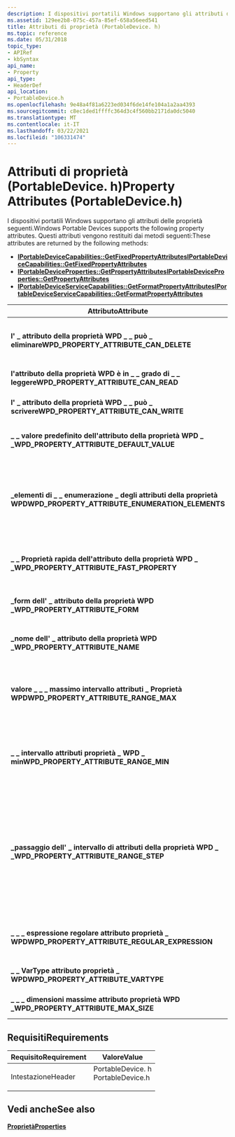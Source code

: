 ```yaml
---
description: I dispositivi portatili Windows supportano gli attributi delle proprietà seguenti.
ms.assetid: 129ee2b8-075c-457a-85ef-658a56eed541
title: Attributi di proprietà (PortableDevice. h)
ms.topic: reference
ms.date: 05/31/2018
topic_type:
- APIRef
- kbSyntax
api_name:
- Property
api_type:
- HeaderDef
api_location:
- PortableDevice.h
ms.openlocfilehash: 9e48a4f81a6223ed034f6de14fe104a1a2aa4393
ms.sourcegitcommit: c8ec1ded1ffffc364d3c4f560bb2171da0dc5040
ms.translationtype: MT
ms.contentlocale: it-IT
ms.lasthandoff: 03/22/2021
ms.locfileid: "106331474"
---
```

# <a name="property-attributes-portabledeviceh"></a><span data-ttu-id="85c5c-103">Attributi di proprietà (PortableDevice. h)</span><span class="sxs-lookup"><span data-stu-id="85c5c-103">Property Attributes (PortableDevice.h)</span></span>

<span data-ttu-id="85c5c-104">I dispositivi portatili Windows supportano gli attributi delle proprietà seguenti.</span><span class="sxs-lookup"><span data-stu-id="85c5c-104">Windows Portable Devices supports the following property attributes.</span></span> <span data-ttu-id="85c5c-105">Questi attributi vengono restituiti dai metodi seguenti:</span><span class="sxs-lookup"><span data-stu-id="85c5c-105">These attributes are returned by the following methods:</span></span>

-   [<span data-ttu-id="85c5c-106">**IPortableDeviceCapabilities::GetFixedPropertyAttributes**</span><span class="sxs-lookup"><span data-stu-id="85c5c-106">**IPortableDeviceCapabilities::GetFixedPropertyAttributes**</span></span>](/windows/desktop/api/PortableDeviceApi/nf-portabledeviceapi-iportabledevicecapabilities-getfixedpropertyattributes)
-   [<span data-ttu-id="85c5c-107">**IPortableDeviceProperties::GetPropertyAttributes**</span><span class="sxs-lookup"><span data-stu-id="85c5c-107">**IPortableDeviceProperties::GetPropertyAttributes**</span></span>](/windows/desktop/api/PortableDeviceApi/nf-portabledeviceapi-iportabledeviceproperties-getpropertyattributes)
-   [<span data-ttu-id="85c5c-108">**IPortableDeviceServiceCapabilities::GetFormatPropertyAttributes**</span><span class="sxs-lookup"><span data-stu-id="85c5c-108">**IPortableDeviceServiceCapabilities::GetFormatPropertyAttributes**</span></span>](/windows/desktop/api/PortableDeviceAPI/nf-portabledeviceapi-iportabledeviceservicecapabilities-getformatpropertyattributes)



| <span data-ttu-id="85c5c-109">Attributo</span><span class="sxs-lookup"><span data-stu-id="85c5c-109">Attribute</span></span>                                           | <span data-ttu-id="85c5c-110">VarType</span><span class="sxs-lookup"><span data-stu-id="85c5c-110">VarType</span></span>         | <span data-ttu-id="85c5c-111">Descrizione</span><span class="sxs-lookup"><span data-stu-id="85c5c-111">Description</span></span>                                                                                                                                                                                                                                                                                                                                                                                    |
|-----------------------------------------------------|-----------------|------------------------------------------------------------------------------------------------------------------------------------------------------------------------------------------------------------------------------------------------------------------------------------------------------------------------------------------------------------------------------------------------|
| <span data-ttu-id="85c5c-112">**l' \_ attributo della proprietà WPD \_ \_ può \_ eliminare**</span><span class="sxs-lookup"><span data-stu-id="85c5c-112">**WPD\_PROPERTY\_ATTRIBUTE\_CAN\_DELETE**</span></span>           | <span data-ttu-id="85c5c-113">**\_bool VT**</span><span class="sxs-lookup"><span data-stu-id="85c5c-113">**VT\_BOOL**</span></span>    | <span data-ttu-id="85c5c-114">Valore booleano che specifica se il client può eliminare la proprietà.</span><span class="sxs-lookup"><span data-stu-id="85c5c-114">A Boolean value that specifies whether the client can delete the property.</span></span> <span data-ttu-id="85c5c-115">Per eliminare una proprietà, impostarne il valore su VT \_ Empty.</span><span class="sxs-lookup"><span data-stu-id="85c5c-115">To delete a property, set its value to VT\_EMPTY.</span></span>                                                                                                                                                                                                                                                                   |
| <span data-ttu-id="85c5c-116">**l'attributo della proprietà WPD è in \_ \_ grado di \_ \_ leggere**</span><span class="sxs-lookup"><span data-stu-id="85c5c-116">**WPD\_PROPERTY\_ATTRIBUTE\_CAN\_READ**</span></span>             | <span data-ttu-id="85c5c-117">**\_bool VT**</span><span class="sxs-lookup"><span data-stu-id="85c5c-117">**VT\_BOOL**</span></span>    | <span data-ttu-id="85c5c-118">Valore booleano che specifica se il client può leggere la proprietà.</span><span class="sxs-lookup"><span data-stu-id="85c5c-118">A Boolean value that specifies whether the client can read the property.</span></span>                                                                                                                                                                                                                                                                                                                       |
| <span data-ttu-id="85c5c-119">**l' \_ attributo della proprietà WPD \_ \_ può \_ scrivere**</span><span class="sxs-lookup"><span data-stu-id="85c5c-119">**WPD\_PROPERTY\_ATTRIBUTE\_CAN\_WRITE**</span></span>            | <span data-ttu-id="85c5c-120">**\_bool VT**</span><span class="sxs-lookup"><span data-stu-id="85c5c-120">**VT\_BOOL**</span></span>    | <span data-ttu-id="85c5c-121">Valore booleano che specifica se il client può modificare la proprietà.</span><span class="sxs-lookup"><span data-stu-id="85c5c-121">A Boolean value that specifies whether the client can modify the property.</span></span>                                                                                                                                                                                                                                                                                                                     |
| <span data-ttu-id="85c5c-122">**\_ \_ valore predefinito dell'attributo della proprietà WPD \_ \_**</span><span class="sxs-lookup"><span data-stu-id="85c5c-122">**WPD\_PROPERTY\_ATTRIBUTE\_DEFAULT\_VALUE**</span></span>        | <span data-ttu-id="85c5c-123">VT \_ *xxxx*</span><span class="sxs-lookup"><span data-stu-id="85c5c-123">VT\_*XXXX*</span></span>      | <span data-ttu-id="85c5c-124">Valore definito dal dispositivo che specifica il valore predefinito di una proprietà.</span><span class="sxs-lookup"><span data-stu-id="85c5c-124">A value that is defined by the device that specifies the default value of a property.</span></span> <span data-ttu-id="85c5c-125">Questo vale solo per le proprietà scrivibili.</span><span class="sxs-lookup"><span data-stu-id="85c5c-125">This applies to writeable properties only.</span></span>                                                                                                                                                                                                                                                               |
| <span data-ttu-id="85c5c-126">**\_elementi di \_ \_ enumerazione \_ degli attributi della proprietà WPD**</span><span class="sxs-lookup"><span data-stu-id="85c5c-126">**WPD\_PROPERTY\_ATTRIBUTE\_ENUMERATION\_ELEMENTS**</span></span> | <span data-ttu-id="85c5c-127">**VT \_ sconosciuto**</span><span class="sxs-lookup"><span data-stu-id="85c5c-127">**VT\_UNKNOWN**</span></span> | <span data-ttu-id="85c5c-128">Interfaccia [**IPortableDevicePropVariantCollection**](iportabledevicepropvariantcollection.md) che contiene una raccolta di valori per una proprietà il cui **attributo \_ \_ \_ form attributo Property WPD** è **WPD \_ Property \_ Attribute \_ form \_ Enumeration**.</span><span class="sxs-lookup"><span data-stu-id="85c5c-128">An [**IPortableDevicePropVariantCollection**](iportabledevicepropvariantcollection.md) interface that contains a collection of values for a property whose **WPD\_PROPERTY\_ATTRIBUTE\_FORM** attribute is **WPD\_PROPERTY\_ATTRIBUTE\_FORM\_ENUMERATION**.</span></span> <span data-ttu-id="85c5c-129">Il tipo di dati dipende dalla proprietà sottoposta a query.</span><span class="sxs-lookup"><span data-stu-id="85c5c-129">The data type depends on the property being queried.</span></span>                                                                              |
| <span data-ttu-id="85c5c-130">**\_ \_ Proprietà rapida dell'attributo della proprietà WPD \_ \_**</span><span class="sxs-lookup"><span data-stu-id="85c5c-130">**WPD\_PROPERTY\_ATTRIBUTE\_FAST\_PROPERTY**</span></span>        | <span data-ttu-id="85c5c-131">**\_bool VT**</span><span class="sxs-lookup"><span data-stu-id="85c5c-131">**VT\_BOOL**</span></span>    | <span data-ttu-id="85c5c-132">Se true, questa proprietà appartiene al gruppo di *Proprietà Fast* .</span><span class="sxs-lookup"><span data-stu-id="85c5c-132">If True, then this property belongs to the *fast properties* group.</span></span> <span data-ttu-id="85c5c-133">Si tratta di proprietà che possono essere recuperate rapidamente dal dispositivo.</span><span class="sxs-lookup"><span data-stu-id="85c5c-133">These are properties that can be retrieved from the device quickly.</span></span>                                                                                                                                                                                                                                                        |
| <span data-ttu-id="85c5c-134">**\_form dell' \_ attributo della proprietà WPD \_**</span><span class="sxs-lookup"><span data-stu-id="85c5c-134">**WPD\_PROPERTY\_ATTRIBUTE\_FORM**</span></span>                  | <span data-ttu-id="85c5c-135">**\_UI4 VT**</span><span class="sxs-lookup"><span data-stu-id="85c5c-135">**VT\_UI4**</span></span>     | <span data-ttu-id="85c5c-136">Valore enumerato [**WpdAttributeForm**](wpdattributeform.md) che specifica il formato dei valori validi consentiti per questa proprietà.</span><span class="sxs-lookup"><span data-stu-id="85c5c-136">A [**WpdAttributeForm**](wpdattributeform.md) enumerated value that specifies the form of the valid values allowed for this property.</span></span>                                                                                                                                                                                                                                                         |
| <span data-ttu-id="85c5c-137">**\_nome dell' \_ attributo della proprietà WPD \_**</span><span class="sxs-lookup"><span data-stu-id="85c5c-137">**WPD\_PROPERTY\_ATTRIBUTE\_NAME**</span></span>                  | <span data-ttu-id="85c5c-138">**\_LPWSTR VT**</span><span class="sxs-lookup"><span data-stu-id="85c5c-138">**VT\_LPWSTR**</span></span>  | <span data-ttu-id="85c5c-139">Stringa che specifica il nome descrittivo per lo script della proprietà.</span><span class="sxs-lookup"><span data-stu-id="85c5c-139">A string that specifies the script-friendly name of the property.</span></span> <span data-ttu-id="85c5c-140">I caratteri validi sono alfanumerici \[ a-Za-z0-9 \] è \_ '.</span><span class="sxs-lookup"><span data-stu-id="85c5c-140">Valid characters are alphanumeric \[a-zA-Z0-9\] and '\_'.</span></span>                                                                                                                                                                                                                                                                    |
| <span data-ttu-id="85c5c-141">**valore \_ \_ \_ massimo intervallo attributi \_ Proprietà WPD**</span><span class="sxs-lookup"><span data-stu-id="85c5c-141">**WPD\_PROPERTY\_ATTRIBUTE\_RANGE\_MAX**</span></span>            | <span data-ttu-id="85c5c-142">VT \_ *xxxx*</span><span class="sxs-lookup"><span data-stu-id="85c5c-142">VT\_*XXXX*</span></span>      | <span data-ttu-id="85c5c-143">Valore massimo per una proprietà il cui **attributo \_ \_ \_ form** dell'attributo della proprietà WPD è un **intervallo di form dell' \_ attributo della proprietà \_ \_ \_ WPD**.</span><span class="sxs-lookup"><span data-stu-id="85c5c-143">The maximum value for a property whose **WPD\_PROPERTY\_ATTRIBUTE\_FORM** attribute is **WPD\_PROPERTY\_ATTRIBUTE\_FORM\_RANGE**.</span></span> <span data-ttu-id="85c5c-144">Il tipo di dati può essere uno qualsiasi dei tipi numerici.</span><span class="sxs-lookup"><span data-stu-id="85c5c-144">The data type can be any of the numeric types.</span></span>                                                                                                                                                                                                               |
| <span data-ttu-id="85c5c-145">**\_ \_ intervallo attributi proprietà \_ WPD \_ min**</span><span class="sxs-lookup"><span data-stu-id="85c5c-145">**WPD\_PROPERTY\_ATTRIBUTE\_RANGE\_MIN**</span></span>            | <span data-ttu-id="85c5c-146">VT \_ *xxxx*</span><span class="sxs-lookup"><span data-stu-id="85c5c-146">VT\_*XXXX*</span></span>      | <span data-ttu-id="85c5c-147">Valore minimo per una proprietà il cui **attributo \_ \_ \_ form** dell'attributo della proprietà WPD è l' **intervallo di form dell' \_ attributo della proprietà \_ \_ \_ WPD**.</span><span class="sxs-lookup"><span data-stu-id="85c5c-147">The minimum value for a property whose **WPD\_PROPERTY\_ATTRIBUTE\_FORM** attribute is **WPD\_PROPERTY\_ATTRIBUTE\_FORM\_RANGE**.</span></span> <span data-ttu-id="85c5c-148">Il tipo di dati può essere uno qualsiasi dei tipi numerici.</span><span class="sxs-lookup"><span data-stu-id="85c5c-148">The data type can be any of the numeric types.</span></span>                                                                                                                                                                                                               |
| <span data-ttu-id="85c5c-149">**\_passaggio dell' \_ intervallo di attributi della proprietà WPD \_ \_**</span><span class="sxs-lookup"><span data-stu-id="85c5c-149">**WPD\_PROPERTY\_ATTRIBUTE\_RANGE\_STEP**</span></span>           | <span data-ttu-id="85c5c-150">VT \_ *xxxx*</span><span class="sxs-lookup"><span data-stu-id="85c5c-150">VT\_*XXXX*</span></span>      | <span data-ttu-id="85c5c-151">Valore del passaggio per una proprietà il cui attributo **\_ \_ \_ form** dell'attributo della proprietà WPD è un **intervallo di form dell' \_ attributo della proprietà \_ \_ \_ WPD**.</span><span class="sxs-lookup"><span data-stu-id="85c5c-151">The step value for a property whose **WPD\_PROPERTY\_ATTRIBUTE\_FORM** attribute is **WPD\_PROPERTY\_ATTRIBUTE\_FORM\_RANGE**.</span></span> <span data-ttu-id="85c5c-152">Il passaggio specifica la quantità di una proprietà di intervallo che deve essere modificata.</span><span class="sxs-lookup"><span data-stu-id="85c5c-152">The step specifies by how much a range property must change.</span></span> <span data-ttu-id="85c5c-153">Ad esempio, una proprietà con un valore minimo di 10, un valore massimo di 20 e un passaggio di 5 potrebbero avere i valori seguenti: **10**, **15**, **20**.</span><span class="sxs-lookup"><span data-stu-id="85c5c-153">For example, a property with a minimum value of 10, a maximum value of 20, and a step of 5 could have the following values: **10**, **15**, **20**.</span></span> <span data-ttu-id="85c5c-154">Il tipo di dati può essere uno qualsiasi dei tipi numerici.</span><span class="sxs-lookup"><span data-stu-id="85c5c-154">The data type can be any of the numeric types.</span></span> |
| <span data-ttu-id="85c5c-155">**\_ \_ \_ espressione regolare attributo proprietà \_ WPD**</span><span class="sxs-lookup"><span data-stu-id="85c5c-155">**WPD\_PROPERTY\_ATTRIBUTE\_REGULAR\_EXPRESSION**</span></span>   | <span data-ttu-id="85c5c-156">**\_LPWSTR VT**</span><span class="sxs-lookup"><span data-stu-id="85c5c-156">**VT\_LPWSTR**</span></span>  | <span data-ttu-id="85c5c-157">Stringa di espressione regolare che specifica i valori accettabili per le proprietà il cui formato è **WPD \_ attributo della proprietà Form \_ \_ \_ \_ espressione regolare**.</span><span class="sxs-lookup"><span data-stu-id="85c5c-157">A regular expression string that specifies acceptable values for properties whose form is **WPD\_PROPERTY\_ATTRIBUTE\_FORM\_REGULAR\_EXPRESSION**.</span></span>                                                                                                                                                                                                                                             |
| <span data-ttu-id="85c5c-158">**\_ \_ VarType attributo proprietà \_ WPD**</span><span class="sxs-lookup"><span data-stu-id="85c5c-158">**WPD\_PROPERTY\_ATTRIBUTE\_VARTYPE**</span></span>               | <span data-ttu-id="85c5c-159">**\_UI4 VT**</span><span class="sxs-lookup"><span data-stu-id="85c5c-159">**VT\_UI4**</span></span>     | <span data-ttu-id="85c5c-160">Integer che specifica il VARTYPE della proprietà, ad esempio **VT \_ bool**.</span><span class="sxs-lookup"><span data-stu-id="85c5c-160">An integer that specifies the VARTYPE of the property, for example, **VT\_BOOL**.</span></span>                                                                                                                                                                                                                                                                                                              |
| <span data-ttu-id="85c5c-161">**\_ \_ \_ dimensioni massime attributo proprietà WPD \_**</span><span class="sxs-lookup"><span data-stu-id="85c5c-161">**WPD\_PROPERTY\_ATTRIBUTE\_MAX\_SIZE**</span></span>             | <span data-ttu-id="85c5c-162">**\_UI8 VT**</span><span class="sxs-lookup"><span data-stu-id="85c5c-162">**VT\_UI8**</span></span>     | <span data-ttu-id="85c5c-163">Valore che specifica la dimensione massima in byte del valore di questa proprietà.</span><span class="sxs-lookup"><span data-stu-id="85c5c-163">A value that specifies the maximum size for the value of this property, in bytes.</span></span>                                                                                                                                                                                                                                                                                                              |



 

## <a name="requirements"></a><span data-ttu-id="85c5c-164">Requisiti</span><span class="sxs-lookup"><span data-stu-id="85c5c-164">Requirements</span></span>



| <span data-ttu-id="85c5c-165">Requisito</span><span class="sxs-lookup"><span data-stu-id="85c5c-165">Requirement</span></span> | <span data-ttu-id="85c5c-166">Valore</span><span class="sxs-lookup"><span data-stu-id="85c5c-166">Value</span></span> |
|-------------------|---------------------------------------------------------------------------------------------|
| <span data-ttu-id="85c5c-167">Intestazione</span><span class="sxs-lookup"><span data-stu-id="85c5c-167">Header</span></span><br/> | <dl> <span data-ttu-id="85c5c-168"><dt>PortableDevice. h</dt></span><span class="sxs-lookup"><span data-stu-id="85c5c-168"><dt>PortableDevice.h</dt></span></span> </dl> |



## <a name="see-also"></a><span data-ttu-id="85c5c-169">Vedi anche</span><span class="sxs-lookup"><span data-stu-id="85c5c-169">See also</span></span>

<dl> <dt>

[<span data-ttu-id="85c5c-170">**Proprietà**</span><span class="sxs-lookup"><span data-stu-id="85c5c-170">**Properties**</span></span>](properties-and-attributes.md)
</dt> </dl>

 

 




